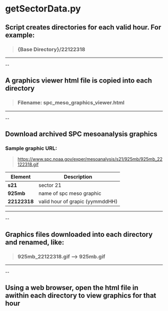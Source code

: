 # getSectorData.py #
   
## Script creates directories for each valid hour. For example: ##  
> ### {Base Directory}/22122318 ###  
------------------------------------------------------   
--   
## A graphics viewer html file is copied into each directory ##  
> ### **Filename:** spc_meso_graphics_viewer.html ###   
------------------------------------------------------   
--   
## Download archived SPC mesoanalysis graphics ##  
### Sample graphic URL: ###    
> https://www.spc.noaa.gov/exper/mesoanalysis/s21/925mb/925mb_22122318.gif

| **Element** | Description |
| ----------- | ----------- |
| **s21** | sector 21 |
| **925mb** | name of spc meso graphic |
| **22122318** | valid hour of grapic (yymmddHH) |  
------------------------------------------------------   
--   
## Graphics files downloaded into each directory and renamed, like: ##  
> ### 925mb_22122318.gif --> 925mb.gif ###  

------------------------------------------------------    
--   
## Using a web browser, open the html file in awithin each directory to view graphics for that hour ##
